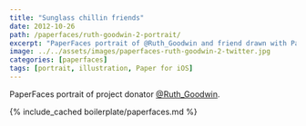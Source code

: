 ```yaml
---
title: "Sunglass chillin friends"
date: 2012-10-26
path: /paperfaces/ruth-goodwin-2-portrait/
excerpt: "PaperFaces portrait of @Ruth_Goodwin and friend drawn with Paper for iOS on an iPad."
image: ../../assets/images/paperfaces-ruth-goodwin-2-twitter.jpg
categories: [paperfaces]
tags: [portrait, illustration, Paper for iOS]
---
```


PaperFaces portrait of project donator [@Ruth_Goodwin](https://twitter.com/Ruth_Goodwin).

{% include_cached boilerplate/paperfaces.md %}
